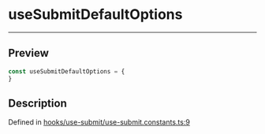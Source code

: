 
      
# useSubmitDefaultOptions

<div class="api-docs__separator" data-reactroot="">

---

</div><div class="api-docs__section">

## Preview

</div><div class="api-docs__preview var">

```ts
const useSubmitDefaultOptions = {
}
```

</div><div class="api-docs__section">

## Description

</div><div class="api-docs__description"><span class="api-docs__do-not-parse">



</span></div><div class="api-docs__definition">

Defined in [hooks/use-submit/use-submit.constants.ts:9](https://github.com/BetterTyped/hyper-fetch/blob/1a97772c/packages/react/src/hooks/use-submit/use-submit.constants.ts#L9)

</div>